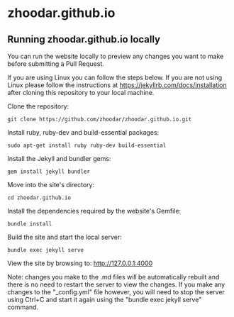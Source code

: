 # zhoodar.github.io

## Running zhoodar.github.io locally

You can run the website locally to preview any changes you want to make before submitting a Pull Request.

If you are using Linux you can follow the steps below. If you are not using Linux please follow the instructions at https://jekyllrb.com/docs/installation after cloning this repository to your local machine.

Clone the repository:
~~~~
git clone https://github.com/zhoodar/zhoodar.github.io.git
~~~~

Install ruby, ruby-dev and build-essential packages: 
~~~~
sudo apt-get install ruby ruby-dev build-essential
~~~~

Install the Jekyll and bundler gems:
~~~~
gem install jekyll bundler
~~~~

Move into the site's directory:
~~~~
cd zhoodar.github.io
~~~~

Install the dependencies required by the website's Gemfile:
~~~~
bundle install
~~~~

Build the site and start the local server:
~~~~
bundle exec jekyll serve 
~~~~

View the site by browsing to: http://127.0.0.1:4000

Note: changes you make to the .md files will be automatically rebuilt and there is no need to restart the server to view the changes. If you make any changes to the "_config.yml" file however, you will need to stop the server using Ctrl+C and start it again using the "bundle exec jekyll serve" command.



